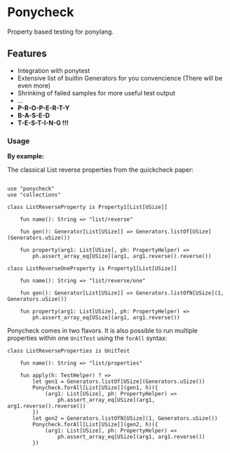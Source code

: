 # Ponycheck

Property based testing for ponylang.

## Features

* Integration with ponytest
* Extensive list of builtin Generators for you convencience (There will be even more)
* Shrinking of failed samples for more useful test output
* ...
* **P-R-O-P-E-R-T-Y**
* **B-A-S-E-D**
* **T-E-S-T-I-N-G !!!**


### Usage 

**By example:**

The classical List reverse properties from the quickcheck paper:

```pony

use "ponycheck"
use "collections"

class ListReverseProperty is Property1[List[USize]]
    
    fun name(): String => "list/reverse"

    fun gen(): Generator[List[USize]] => Generators.listOf[USize](Generators.uSize())
    
    fun property(arg1: List[USize], ph: PropertyHelper) =>
        ph.assert_array_eq[USize](arg1, arg1.reverse().reverse())

class ListReverseOneProperty is Property1[List[USize]]

    fun name(): String => "list/reverse/one"

    fun gen(): Generator[List[USize]] => Generators.listOfN[USize](1, Generators.uSize())

    fun property(arg1: List[USize], ph: PropertyHelper) =>
        ph.assert_array_eq[USize](arg1, arg1.reverse())

```

Ponycheck comes in two flavors. It is also possible to run multiple properties 
within one ``UnitTest`` using the ``forAll`` syntax:

```pony
class ListReverseProperties is UnitTest

    fun name(): String => "list/properties"

    fun apply(h: TestHelper) ? =>
        let gen1 = Generators.listOf[USize](Generators.uSize())
        Ponycheck.forAll[List[USize]](gen1, h)({
            (arg1: List[USize], ph: PropertyHelper) =>
                ph.assert_array_eq[USize](arg1, arg1.reverse().reverse())
        })
        let gen2 = Generators.listOfN[USize](1, Generators.uSize())
        Ponycheck.forAll[List[USize]](gen2, h)({
            (arg1: List[USize], ph: PropertyHelper) =>
                ph.assert_array_eq[USize](arg1, arg1.reverse())
        })

```

